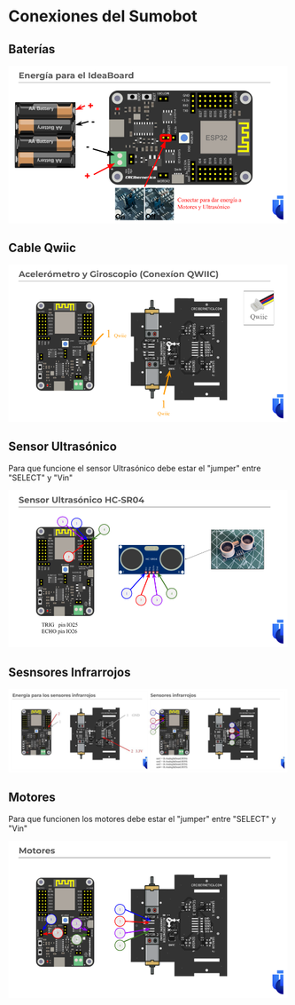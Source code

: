# Conexiones del Sumobot

## Baterías

![bat](https://github.com/Universidad-Cenfotec/Sumobot/blob/main/imagenes/conectBat.png)

## Cable Qwiic

![qwiic](https://github.com/Universidad-Cenfotec/Sumobot/blob/main/imagenes/conectQwiic.png)

## Sensor Ultrasónico

Para que funcione el sensor Ultrasónico debe estar el "jumper" entre "SELECT" y "Vin"

![ultra](https://github.com/Universidad-Cenfotec/Sumobot/blob/main/imagenes/conectUltra.png)

## Sesnsores Infrarrojos

![IR](https://github.com/Universidad-Cenfotec/Sumobot/blob/main/imagenes/conectIR.jpg)

## Motores

Para que funcionen los motores debe estar el "jumper" entre "SELECT" y "Vin"

![mot](https://github.com/Universidad-Cenfotec/Sumobot/blob/main/imagenes/conectMot.png)
